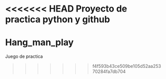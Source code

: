<<<<<<< HEAD
Proyecto de practica python y github
=======
# Hang_man_play
Juego de practica
>>>>>>> f4f593b43ce509be105d52aa25370284fa7db704
